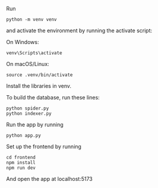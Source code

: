 Run

```
python -m venv venv
```

and activate the environment by running the activate script:

On Windows:

```
venv\Scripts\activate
```

On macOS/Linux:

```
source .venv/bin/activate
```

Install the libraries in venv.

To build the database, run these lines:

```
python spider.py
python indexer.py
```

Run the app by running

```
python app.py
```

Set up the frontend by running

```
cd frontend
npm install
npm run dev
```

And open the app at localhost:5173
